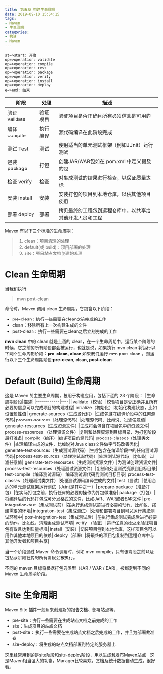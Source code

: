 ```yaml
---
title: 第五章 构建生命周期
date: 2019-09-10 15:04:15
tags:
- Maven
- 生命周期
categories:
- 构建
- Maven
---
```


```flow
st=>start: 开始
op=>operation: validate
op=>operation: compile
op=>operation: test
op=>operation: package
op=>operation: verify
op=>operation: install
op=>operation: deploy
e=>end: 结束
```
|阶段|处理|描述|
|----|----|---|
|验证 validate|验证项目|验证项目是否正确且所有必须信息是可用的|
|编译 compile|执行编译|源代码编译在此阶段完成|
|测试 Test|测试|使用适当的单元测试框架（例如JUnit）运行测试|
|包装 package|打包|创建JAR/WAR包如在 pom.xml 中定义提及的包|
|检查 verify|检查|对集成测试的结果进行检查，以保证质量达标|
|安装 install|安装|安装打包的项目到本地仓库，以供其他项目使用|
|部署 deploy|部署|拷贝最终的工程包到远程仓库中，以共享给其他开发人员和工程|

Maven 有以下三个标准的生命周期：

> 1. clean：项目清理的处理
> 2. default(或 build)：项目部署的处理
> 3. site：项目站点文档创建的处理

# Clean 生命周期
当我们执行 
> mvn post-clean 

命令时，Maven 调用 clean 生命周期，它包含以下阶段：

- pre-clean：执行一些需要在clean之前完成的工作
- clean：移除所有上一次构建生成的文件
- post-clean：执行一些需要在clean之后立刻完成的工作

**mvn clean** 中的 clean 就是上面的 clean，在一个生命周期中，运行某个阶段的时候，它之前的所有阶段都会被运行，也就是说，如果执行 mvn clean 将运行以下两个生命周期阶段：**pre-clean, clean**
如果我们运行 mvn post-clean ，则运行以下三个生命周期阶段:**pre-clean, clean, post-clean**

# Default (Build) 生命周期
这是 Maven 的主要生命周期，被用于构建应用，包括下面的 23 个阶段：
| 生命周期阶段|描述|
|------------|----|
|validate（校验）|校验项目是否正确并且所有必要的信息可以完成项目的构建过程|
initialize（初始化）|初始化构建状态，比如设置属性值|
generate-sources（生成源代码）|生成包含在编译阶段中的任何源代码|
process-sources（处理源代码）|处理源代码，比如说，过滤任意值|
generate-resources（生成资源文件）|生成将会包含在项目包中的资源文件|
process-resources （处理资源文件）|复制和处理资源到目标目录，为打包阶段最好准备|
compile（编译）|编译项目的源代码|
process-classes（处理类文件）|处理编译生成的文件，比如说对Java class文件做字节码改善优化|
generate-test-sources（生成测试源代码）|生成包含在编译阶段中的任何测试源代码|
process-test-sources（处理测试源代码）|处理测试源代码，比如说，过滤任意值|
generate-test-resources（生成测试资源文件）|为测试创建资源文件|
process-test-resources（处理测试资源文件）|复制和处理测试资源到目标目录|
test-compile（编译测试源码）|编译测试源代码到测试目标目录|
process-test-classes（处理测试类文件）|处理测试源码编译生成的文件|
test（测试）|使用合适的单元测试框架运行测试（Juint是其中之一）|
prepare-package（准备打包）|在实际打包之前，执行任何的必要的操作为打包做准备|
package（打包）|将编译后的代码打包成可分发格式的文件，比如JAR、WAR或者EAR文件|
pre-integration-test（集成测试前）|在执行集成测试前进行必要的动作。比如说，搭建需要的环境|
integration-test（集成测试）|处理和部署项目到可以运行集成测试环境中|
post-integration-test（集成测试后）|在执行集成测试完成后进行必要的动作。比如说，清理集成测试环境|
verify （验证）|运行任意的检查来验证项目包有效且达到质量标准|
install（安装）|安装项目包到本地仓库，这样项目包可以用作其他本地项目的依赖|
deploy（部署）|将最终的项目包复制到远程仓库中与其他开发者和项目共享|

当一个阶段通过 Maven 命令调用时，例如 mvn compile，只有该阶段之前以及包括该阶段在内的所有阶段会被执行。

不同的 maven 目标将根据打包的类型（JAR / WAR / EAR），被绑定到不同的 Maven 生命周期阶段。

# Site 生命周期
Maven Site 插件一般用来创建新的报告文档、部署站点等。

- pre-site：执行一些需要在生成站点文档之前完成的工作
- site：生成项目的站点文档
- post-site： 执行一些需要在生成站点文档之后完成的工作，并且为部署做准备
- site-deploy：将生成的站点文档部署到特定的服务器上.

这里经常用到的是site阶段和site-deploy阶段，用以生成和发布Maven站点，这是Maven相当强大的功能，Manager比较喜欢，文档及统计数据自动生成，很好看。